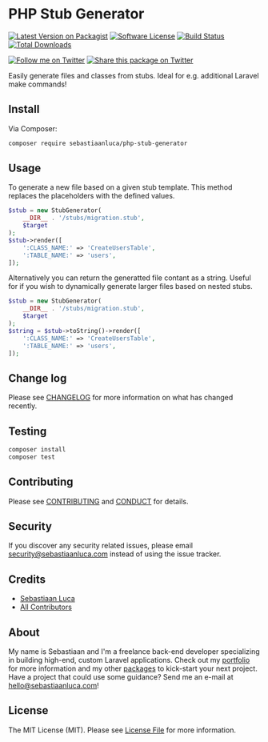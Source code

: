 # PHP Stub Generator

[![Latest Version on Packagist][ico-version]][link-packagist]
[![Software License][ico-license]](LICENSE.md)
[![Build Status][ico-travis]][link-travis]
[![Total Downloads][ico-downloads]][link-downloads]

[![Follow me on Twitter](https://img.shields.io/twitter/follow/sebastiaanluca.svg?style=social)](https://twitter.com/sebastiaanluca)
[![Share this package on Twitter](https://img.shields.io/twitter/url/http/shields.io.svg?style=social)](https://twitter.com/home?status=https%3A//github.com/sebastiaanluca/php-stub-generator%20via%20%40sebastiaanluca)

Easily generate files and classes from stubs. Ideal for e.g. additional Laravel make commands!

## Install

Via Composer:

``` bash
composer require sebastiaanluca/php-stub-generator
```

## Usage

To generate a new file based on a given stub template. This method replaces the placeholders with the defined values.

``` php
$stub = new StubGenerator(
    __DIR__ . '/stubs/migration.stub',
    $target
);
$stub->render([
    ':CLASS_NAME:' => 'CreateUsersTable',
    ':TABLE_NAME:' => 'users',
]);
```

Alternatively you can return the generatted file contant as a string. Useful for if you wish to dynamically generate larger files based on nested stubs.
``` php
$stub = new StubGenerator(
    __DIR__ . '/stubs/migration.stub',
    $target
);
$string = $stub->toString()->render([
    ':CLASS_NAME:' => 'CreateUsersTable',
    ':TABLE_NAME:' => 'users',
]);
```

## Change log

Please see [CHANGELOG](CHANGELOG.md) for more information on what has changed recently.

## Testing

``` bash
composer install
composer test
```

## Contributing

Please see [CONTRIBUTING](CONTRIBUTING.md) and [CONDUCT](CONDUCT.md) for details.

## Security

If you discover any security related issues, please email security@sebastiaanluca.com instead of using the issue tracker.

## Credits

- [Sebastiaan Luca][link-author]
- [All Contributors][link-contributors]

## About

My name is Sebastiaan and I'm a freelance back-end developer specializing in building high-end, custom Laravel applications. Check out my [portfolio][author-portfolio] for more information and my other [packages](https://github.com/sebastiaanluca?tab=repositories) to kick-start your next project. Have a project that could use some guidance? Send me an e-mail at [hello@sebastiaanluca.com][author-email]!

## License

The MIT License (MIT). Please see [License File](LICENSE.md) for more information.

[ico-version]: https://img.shields.io/packagist/v/sebastiaanluca/php-stub-generator.svg?style=flat-square
[ico-license]: https://img.shields.io/badge/license-MIT-brightgreen.svg?style=flat-square
[ico-travis]: https://img.shields.io/travis/sebastiaanluca/php-stub-generator/master.svg?style=flat-square
[ico-downloads]: https://img.shields.io/packagist/dt/sebastiaanluca/php-stub-generator.svg?style=flat-square

[link-packagist]: https://packagist.org/packages/sebastiaanluca/php-stub-generator
[link-travis]: https://travis-ci.org/sebastiaanluca/php-stub-generator
[link-downloads]: https://packagist.org/packages/sebastiaanluca/php-stub-generator
[link-contributors]: ../../contributors
[link-author]: https://github.com/sebastiaanluca
[author-portfolio]: http://www.sebastiaanluca.com
[author-email]: mailto:hello@sebastiaanluca.com
